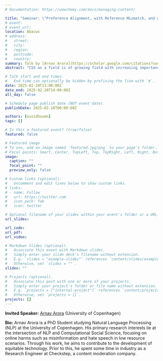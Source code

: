 ```yaml
---
# Documentation: https://wowchemy.com/docs/managing-content/

title: "Seminar: \"Preference Alignment, with Reference Mismatch, and without Reference Models\""
# event:
# event_url:
location: Abacws
# address:
#   street:
#   city:
#   region:
#   postcode:
#   country:
summary: Talk by [Arnav Arora](https://scholar.google.com/citations?user=EQUUUUoAAAAJ&hl=en) (University of Copenhagen)
abstract: "CSS as a field is of growing field with increasing importance. LLMs are powerful tools that can help conduct such analysis at scale but come with several caveats and biases of their own. In this talk, I will share some examples of past and ongoing work on using LLMs as a tool for analysis of societal phenomena and as tools for analysis of models themselves. I will share some lessons learnt on the way when using LLMs for subjective tasks and on ensuring a robust methodology."

# Talk start and end times.
#   End time can optionally be hidden by prefixing the line with `#`.
date: 2025-02-20T13:00:00Z
date_end: 2025-02-20T14:00:00Z
all_day: false

# Schedule page publish date (NOT event date).
publishDate: 2025-02-18T00:00:00Z

authors: [ousidhoumn]
tags: []

# Is this a featured event? (true/false)
featured: false

# Featured image
# To use, add an image named `featured.jpg/png` to your page's folder. 
# Focal points: Smart, Center, TopLeft, Top, TopRight, Left, Right, BottomLeft, Bottom, BottomRight.
image:
  caption: ""
  focal_point: ""
  preview_only: false

# Custom links (optional).
#   Uncomment and edit lines below to show custom links.
# links:
# - name: Follow
#   url: https://twitter.com
#   icon_pack: fab
#   icon: twitter

# Optional filename of your slides within your event's folder or a URL.
url_slides:

url_code:
url_pdf:
url_video:

# Markdown Slides (optional).
#   Associate this event with Markdown slides.
#   Simply enter your slide deck's filename without extension.
#   E.g. `slides = "example-slides"` references `content/slides/example-slides.md`.
#   Otherwise, set `slides = ""`.
slides: ""

# Projects (optional).
#   Associate this post with one or more of your projects.
#   Simply enter your project's folder or file name without extension.
#   E.g. `projects = ["internal-project"]` references `content/project/deep-learning/index.md`.
#   Otherwise, set `projects = []`.
projects: []
---
```


**Invited Speaker:** [Arnav Arora](https://scholar.google.com/citations?user=EQUUUUoAAAAJ&hl=en) (University of Copenhagen)

**Bio:**
Arnav Arora is a PhD Student studying Natural Language Processing (NLP) at the University of Copenhagen. His primary research interests lie at the intersection of NLP and Computational Social Science, focusing on online harms such as misinformation and hate speech in low resource scenarios. Through his work, he aims to contribute to the development of equitable technology. Prior to this, he spent some time in industry as a Research Engineer at Checkstep, a content moderation company.

